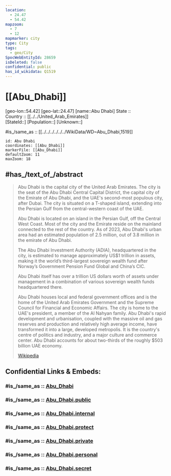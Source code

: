 ```yaml
---
location:
  - 24.47
  - 54.42
mapzoom:
  - 7
  - 12
mapmarker: city
type: City
tags:
  - geo/City
SpocWebEntityId: 28659
isDeleted: false
confidential: public
has_id_wikidata: Q1519
---
```


# [[Abu_Dhabi]] 

[geo-lon::54.42] 
[geo-lat::24.47] 
[name::Abu Dhabi] 
State ::  
Country :: [[../../United_Arab_Emirates]]  
[StateId::] 
[Population::] 
[Unknown::] 

#is_/same_as :: [[../../../../../../WikiData/WD~Abu_Dhabi,1519]] 

```leaflet
id: Abu Dhabi
coordinates: [[Abu_Dhabi]] 
markerFile: [[Abu_Dhabi]] 
defaultZoom: 11 
maxZoom: 18
```

## #has_/text_of_/abstract 

> Abu Dhabi is the capital city of the United Arab Emirates. 
> The city is the seat of the Abu Dhabi Central Capital District, the capital city of the Emirate of Abu Dhabi, 
> and the UAE's second-most populous city, after Dubai. 
> The city is situated on a T-shaped island, extending into the Persian Gulf from the central-western coast of the UAE.
>
> Abu Dhabi is located on an island in the Persian Gulf, off the Central West Coast. 
> Most of the city and the Emirate reside on the mainland connected to the rest of the country. 
> As of 2023, Abu Dhabi's urban area had an estimated population of 2.5 million, 
> out of 3.8 million in the emirate of Abu Dhabi. 
> 
> The Abu Dhabi Investment Authority (ADIA), headquartered in the city, 
> is estimated to manage approximately US$1 trillion in assets, 
> making it the world’s third-largest sovereign wealth fund 
> after Norway’s Government Pension Fund Global and China’s CIC.
>
> Abu Dhabi itself has over a trillion US dollars worth of assets under management 
> in a combination of various sovereign wealth funds headquartered there.
>
> Abu Dhabi houses local and federal government offices and is the home of the United Arab Emirates Government and the Supreme Council for Financial and Economic Affairs. The city is home to the UAE's president, a member of the Al Nahyan family. Abu Dhabi's rapid development and urbanisation, coupled with the massive oil and gas reserves and production and relatively high average income, have transformed it into a large, developed metropolis. It is the country's centre of politics and industry, and a major culture and commerce center. Abu Dhabi accounts for about two-thirds of the roughly $503 billion UAE economy.
>
> [Wikipedia](https://en.wikipedia.org/wiki/Abu%20Dhabi)

## Confidential Links & Embeds: 

### #is_/same_as :: [Abu_Dhabi](/_Standards/Earth/Continent/Asia/Asia~West/United_Arab_Emirates/City/Abu_Dhabi.md) 

### #is_/same_as :: [Abu_Dhabi.public](/_public/Earth/Continent/Asia/Asia~West/United_Arab_Emirates/City/Abu_Dhabi.public.md) 

### #is_/same_as :: [Abu_Dhabi.internal](/_internal/Earth/Continent/Asia/Asia~West/United_Arab_Emirates/City/Abu_Dhabi.internal.md) 

### #is_/same_as :: [Abu_Dhabi.protect](/_protect/Earth/Continent/Asia/Asia~West/United_Arab_Emirates/City/Abu_Dhabi.protect.md) 

### #is_/same_as :: [Abu_Dhabi.private](/_private/Earth/Continent/Asia/Asia~West/United_Arab_Emirates/City/Abu_Dhabi.private.md) 

### #is_/same_as :: [Abu_Dhabi.personal](/_personal/Earth/Continent/Asia/Asia~West/United_Arab_Emirates/City/Abu_Dhabi.personal.md) 

### #is_/same_as :: [Abu_Dhabi.secret](/_secret/Earth/Continent/Asia/Asia~West/United_Arab_Emirates/City/Abu_Dhabi.secret.md)

